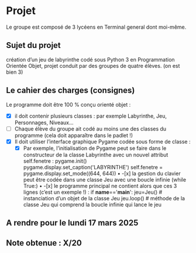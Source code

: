 # Projet
Le groupe est composé de 3 lycéens en Terminal general dont moi-même.

## Sujet du projet 
création d’un jeu de labyrinthe codé sous Python 3 en Programmation Orientée Objet, projet conduit par des groupes de quatre élèves.
(on est bien 3)

## Le cahier des charges (consignes)
Le programme doit être 100 % conçu orienté objet :
-[x] il doit contenir plusieurs classes : par exemple Labyrinthe, Jeu, Personnages, Niveaux... 
-[ ] Chaque élève du groupe ait codé au moins une des classes du programme (cela doit apparaître dans le padlet !)
-[x] Il doit utiliser l’interface graphique Pygame codée sous forme de classe :
    -[x] Par exemple, l’initialisation de Pygame peut se faire dans le constructeur de la classe Labyrinthe avec un nouvel attribut self.fenetre :
    pygame.init()
    pygame.display.set_caption('LABYRINTHE')
    self.fenetre = pygame.display.set_mode((644, 644))
    • -[x] la gestion du clavier peut être codée dans une classe Jeu avec une boucle infinie (while True:)
    • -[x] le programme principal ne contient alors que ces 3 lignes (c’est un exemple !) :
    if __name__=='__main__':
        jeu=Jeu() # instanciation d’un objet de la classe Jeu
        jeu.loop() # méthode de la classe Jeu qui comprend la boucle infinie qui lance le jeu

## A rendre pour le lundi 17 mars 2025

## Note obtenue : X/20